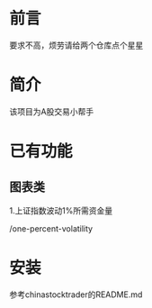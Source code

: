 # 前言

要求不高，烦劳请给两个仓库点个星星

# 简介

该项目为A股交易小帮手

# 已有功能

## 图表类

1.上证指数波动1%所需资金量

/one-percent-volatility

# 安装

参考chinastocktrader的README.md